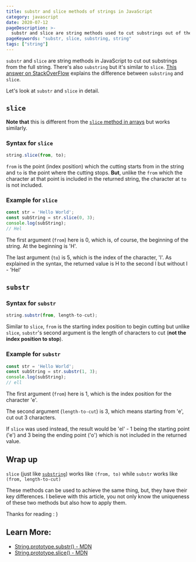 ```yaml
---
title: substr and slice methods of strings in JavaScript
category: javascript
date: 2020-07-12
pageDescription: >-
  substr and slice are string methods used to cut substrings out of the strings. In this article, we'll learn about their differences and how to use them.
pageKeywords: "substr, slice, substring, string"
tags: ["string"]
---
```


`substr` and `slice` are string methods in JavaScript to cut out substrings from the full string. There's also `substring` but it's similar to `slice`. [This answer on StackOverFlow](https://stackoverflow.com/questions/2243824/what-is-the-difference-between-string-slice-and-string-substring#answer-2243835) explains the difference between `substring` and `slice`.

Let's look at `substr` and `slice` in detail.

## `slice`

**Note that** this is different from the [`slice` method in arrays](https://developer.mozilla.org/en-US/docs/Web/JavaScript/Reference/Global_Objects/Array/slice) but works similarly.

### Syntax for `slice`

```js
string.slice(from, to);
```

`from` is the point (index position) which the cutting starts from in the string and `to` is the point where the cutting stops. **But**, unlike the `from` which the character at that point is included in the returned string, the character at `to` is not included.

### Example for `slice`

```js
const str = 'Hello World';
const subString = str.slice(0, 3);
console.log(subString);
// Hel
```

The first argument (`from`) here is 0, which is, of course, the beginning of the string. At the beginning is 'H'.

The last argument (`to`) is 5, which is the index of the character, 'l'. As explained in the syntax, the returned value is H to the second l but without l - 'Hel'

## `substr`

### Syntax for `substr`

```js
string.substr(from, length-to-cut);
```

Similar to `slice`, `from` is the starting index position to begin cutting but unlike `slice`, `substr`'s second argument is the length of characters to cut (**not the index position to stop**).

### Example for `substr`

```js
const str = 'Hello World';
const subString = str.substr(1, 3);
console.log(subString);
// ell
```

The first argument (`from`) here is 1, which is the index position for the character 'e'.

The second argument (`length-to-cut`) is 3, which means starting from 'e', cut out 3 characters.

If `slice` was used instead, the result would be 'el' - 1 being the starting point ('e') and 3 being the ending point ('o') which is not included in the returned value.

## Wrap up

`slice` (just like [`substring`](https://developer.mozilla.org/en-US/docs/Web/JavaScript/Reference/Global_Objects/String/substring)) works like `(from, to)` while `substr` works like `(from, length-to-cut)`

These methods can be used to achieve the same thing, but, they have their key differences. I believe with this article, you not only know the uniqueness of these two methods but also how to apply them.

Thanks for reading : )

## Learn More:

- [String.prototype.substr() - MDN](https://developer.mozilla.org/en-US/docs/Web/JavaScript/Reference/Global_Objects/String/substr)
- [String.prototype.slice() - MDN](https://developer.mozilla.org/en-US/docs/Web/JavaScript/Reference/Global_Objects/String/slice)

